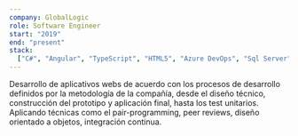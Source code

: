 ```yaml
---
company: GlobalLogic
role: Software Engineer
start: "2019"
end: "present"
stack:
  ["C#", "Angular", "TypeScript", "HTML5", "Azure DevOps", "Sql Server", "MongoDb"]
---
```


<p>
    Desarrollo de aplicativos webs de acuerdo con los procesos de desarrollo definidos por la metodología de la compañía, desde el diseño técnico, construcción del prototipo y aplicación final, hasta los test unitarios. Aplicando técnicas como el pair-programming, peer reviews, diseño orientado a objetos, integración continua.
</p>
</br>
